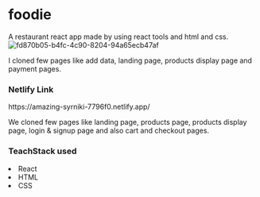 # foodie
A restaurant react app made by using  react tools and html and css.
![fd870b05-b4fc-4c90-8204-94a65ecb47af](https://user-images.githubusercontent.com/99714520/174064161-5e0250b5-9074-4c77-b030-b015d73c0784.jpg)

<p></p>I cloned few pages like add data, landing page, products display page and payment pages.
<h3>Netlify Link</h3>
<p>https://amazing-syrniki-7796f0.netlify.app/</p>
<p>We cloned few pages like landing page, products page, products display page, login & signup page and also cart and checkout pages.</p>
<h3>TeachStack used</h3>
<ui>
  <li>React</li>
  <li>HTML</li>
  <li>CSS</li>
  </ui>
